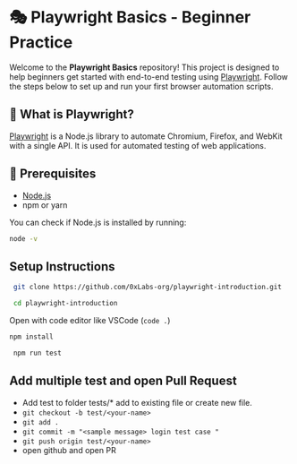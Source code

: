 # 🎭 Playwright Basics - Beginner Practice

Welcome to the **Playwright Basics** repository! This project is designed to help beginners get started with end-to-end testing using [Playwright](https://playwright.dev/). Follow the steps below to set up and run your first browser automation scripts.


## 🚀 What is Playwright?

[Playwright](https://playwright.dev/) is a Node.js library to automate Chromium, Firefox, and WebKit with a single API. It is used for automated testing of web applications.




## 🧰 Prerequisites

- [Node.js](https://nodejs.org/en)
- npm or yarn

You can check if Node.js is installed by running:

```bash
node -v
```

 ## Setup Instructions
 ```bash
  git clone https://github.com/0xLabs-org/playwright-introduction.git
  ```
 ```bash
  cd playwright-introduction
  ```
Open with code editor like VSCode (`code .`)
   ```bash
  npm install
  ```
 ```bash
  npm run test
  ```


## Add multiple test and open Pull Request
- Add test to folder tests/* add to existing file or create new file.
- `git checkout -b test/<your-name>`
- `git add .`
- `git commit -m "<sample message> login test case "`
- `git push origin test/<your-name>`
- open github and open PR
  


